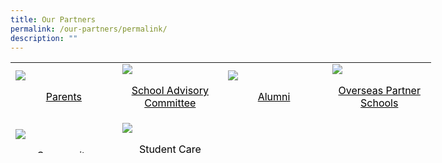 ```yaml
---
title: Our Partners
permalink: /our-partners/permalink/
description: ""
---
```

<table style="height: 145px; width: 673px;">
<tbody>
<tr style="height: 79px;">
<td style="width: 162.5px; height: 79px; text-align: left;"><span style="color: #000000;"><img src="/images/Parents.ico" /></span>
<p style="text-align: center;"><span style="color: #000000;"><a style="color: #000000;" href="https://staging.d2w6f17b52epdm.amplifyapp.com/our-partners/parents/information-for-parents/" aria-label="Parents">Parents</a></span></p>
</td>
<td style="width: 161.5px; height: 79px; text-align: left;"><span style="color: #000000;"><img src="/images/SAC.ico" /></span>
<p style="text-align: center;"><span style="color: #000000;"><a style="color: #000000;" href="https://staging.d2w6f17b52epdm.amplifyapp.com/our-partners/school-advisory-committee/">School Advisory Committee</a></span></p>
</td>
<td style="width: 162.5px; height: 79px; text-align: left;"><span style="color: #000000;"><img src="/images/Alumni.ico" /></span>
<p style="text-align: center;"><span style="color: #000000;"><a style="color: #000000;" href="https://staging.d2w6f17b52epdm.amplifyapp.com/our-partners/alumni/">Alumni</a>&nbsp;</span></p>
</td>
<td style="width: 158.5px; height: 79px; text-align: left;"><span style="color: #000000;"><img src="/images/Oversea Partner.ico" /></span>
<p style="text-align: center;"><span style="color: #000000;"><a style="color: #000000;" href="https://staging.d2w6f17b52epdm.amplifyapp.com/our-partners/overseas-partner-school/">Overseas Partner Schools</a></span></p>
</td>
</tr>
<tr style="height: 66px;">
<td style="width: 162.5px; height: 66px; text-align: left;"><span style="color: #000000;"><img src="/images/Community.ico" /></span>
<p align="center"><span style="color: #000000;"><a style="color: #000000;" href="https://staging.d2w6f17b52epdm.amplifyapp.com/our-partners/community/">Community</a></span></p>
</td>
<td style="width: 161.5px; height: 66px; text-align: left;"><span style="color: #000000;"><img src="/images/SSC.ico" /></span>
<p style="text-align: center;"><span style="color: #000000;"><a class="" style="color: #000000;" href="https://staging.d2w6f17b52epdm.amplifyapp.com/our-partners/student-care-centre/">Student Care Centre</a></span></p>
</td>
<td style="width: 162.5px; height: 66px; text-align: left;">&nbsp;</td>
<td style="width: 158.5px; height: 66px; text-align: left;">
<p align="center">&nbsp;</p>
</td>
</tr>
</tbody>
</table>